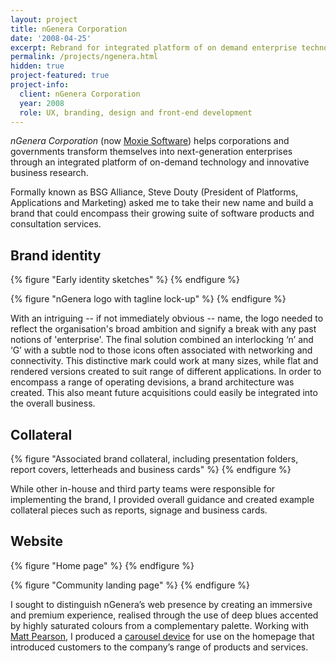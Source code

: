 ```yaml
---
layout: project
title: nGenera Corporation
date: '2008-04-25'
excerpt: Rebrand for integrated platform of on demand enterprise technology..
permalink: /projects/ngenera.html
hidden: true
project-featured: true
project-info:
  client: nGenera Corporation
  year: 2008
  role: UX, branding, design and front-end development
---
```

_nGenera Corporation_ (now [Moxie Software][1]) helps corporations and governments transform themselves into next-generation enterprises through an integrated platform of on-demand technology and innovative business research.

Formally known as BSG Alliance, Steve Douty (President of Platforms, Applications and Marketing) asked me to take their new name and build a brand that could encompass their growing suite of software products and consultation services.

## Brand identity
{% figure "Early identity sketches" %}
{% endfigure %}

{% figure "nGenera logo with tagline lock-up" %}
{% endfigure %}

With an intriguing -- if not immediately obvious -- name, the logo needed to reflect the organisation's broad ambition and signify a break with any past notions of 'enterprise'. The final solution combined an interlocking ‘n’ and ‘G’ with a subtle nod to those icons often associated with networking and connectivity. This distinctive mark could work at many sizes, while flat and rendered versions created to suit range of different applications. In order to encompass a range of operating devisions, a brand architecture was created. This also meant future acquisitions could easily be integrated into the overall business.

## Collateral
{% figure "Associated brand collateral, including presentation folders, report covers, letterheads and business cards" %}
{% endfigure %}

While other in-house and third party teams were responsible for implementing the brand, I provided overall guidance and created example collateral pieces such as reports, signage and business cards.

## Website
{% figure "Home page" %}
{% endfigure %}

{% figure "Community landing page" %}
{% endfigure %}

I sought to distinguish nGenera’s web presence by creating an immersive and premium experience, realised through the use of deep blues accented by highly saturated colours from a complementary palette. Working with [Matt Pearson][2], I produced a [carousel device][3] for use on the homepage that introduced customers to the company’s range of products and services.

[1]: http://www.moxiesoft.com/
[2]: http://zenbullets.com/
[3]: http://zenbullets.com/actionscripter/blog/?p=144
